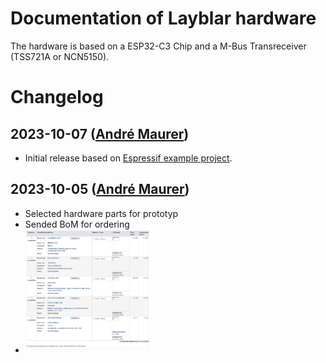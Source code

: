 # Documentation of Layblar hardware

The hardware is based on a ESP32-C3 Chip and a M-Bus Transreceiver (TSS721A or NCN5150).

# Changelog


## 2023-10-07 ([André Maurer](https://github.com/bouncecom))

- Initial release based on [Espressif example project](https://github.com/espressif/esp-idf/tree/master/examples/protocols/mqtt/tcp).

## 2023-10-05 ([André Maurer](https://github.com/bouncecom))

- Selected hardware parts for prototyp
- Sended BoM for ordering
- <img src="../data/docu/order_05102023.png" alt="Oder list" width="200"/>